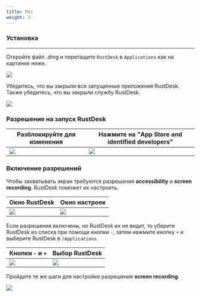 ```yaml
---
title: Mac 
weight: 3
---
```


### Установка
------

Откройте файл .dmg и перетащите `RustDesk` в `Applications` как на картинке ниже.

![](/docs/en/manual/mac/images/dmg.png)

Убедитесь, что вы закрыли все запущенные приложения RustDesk. Также убедитесь, что вы закрыли службу RustDesk.

![](/docs/en/manual/mac/images/tray.png)

### Разрешение на запуск RustDesk

| Разблокируйте для изменения | Нажмите на "App Store and identified developers" |
| ---- | ---- |
|![](/docs/en/manual/mac/images/allow2.png)|![](/docs/en/manual/mac/images/allow.png)|

### Включение разрешений

Чтобы захватывать экран требуются разрешения **accessibility** и **screen recording**. RustDesk поможет их настроить.

| Окно RustDesk | Окно настроек |
| ---- | ---- |
|![](/docs/en/manual/mac/images/acc.png)|![](/docs/en/manual/mac/images/acc3.png?v2)|

Если разрешения включены, но RustDesk их не видит, то уберите RustDesk из списка при помощи кнопки `-`, затем нажмите кнопку `+` и выберите RustDesk в `/Applications`.

| Кнопки `-` и `+` | Выбор RustDesk |
| ---- | ---- |
|![](/docs/en/manual/mac/images/acc2.png)|![](/docs/en/manual/mac/images/add.png?v2)|

Пройдите те же шаги для настройки разрешения **screen recording**.

![](/docs/en/manual/mac/images/screen.png?v2)
